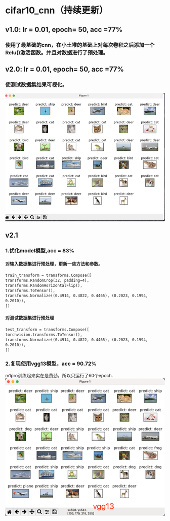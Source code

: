 # cifar10_cnn（持续更新）
## v1.0: lr = 0.01, epoch= 50, acc =77%
### 使用了最基础的cnn，在小土堆的基础上对每次卷积之后添加一个Relu()激活函数。并且对数据进行了预处理。


## v2.0: lr = 0.01, epoch= 50, acc =77%
### 使测试数据集结果可视化。
![img.png](src/readme_pics/img001.png)

## v2.1 
### 1.优化model模型,acc = 83%
#### 对输入数据集进行预处理，更新一些方法和参数。
    train_transform = transforms.Compose([
    transforms.RandomCrop(32, padding=4),
    transforms.RandomHorizontalFlip(),
    transforms.ToTensor(),
    transforms.Normalize((0.4914, 0.4822, 0.4465), (0.2023, 0.1994, 0.2010)),
    ])
#### 对测试数据集进行预处理
    test_transform = transforms.Compose([
    torchvision.transforms.ToTensor(),
    transforms.Normalize((0.4914, 0.4822, 0.4465), (0.2023, 0.1994, 0.2010)),
    ])

### 2.复现使用vgg13模型，acc = 90.72%
m1pro训练起来实在是费劲，所以只运行了60个epoch.
![img.png](src/readme_pics/v2-1.png)

